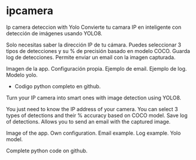 # ipcamera
Ip camera deteccion with Yolo
Convierte tu camara IP en inteligente con detección de imágenes usando YOLO8.

Solo necesitas saber la dirección IP de tu cámara.
Puedes seleccionar 3 tipos de detecciones y su % de precisión basado en modelo COCO.
Guarda log de detecciones.
Permite enviar un email con la imagen capturada.

Imagen de la app.
Configuración propia.
Ejemplo de email.
Ejemplo de log.
Modelo yolo.

* Codigo python completo en github.

Turn your IP camera into smart ones with image detection using YOLO8.

You just need to know the IP address of your camera.
You can select 3 types of detections and their % accuracy based on COCO model.
Save log of detections.
Allows you to send an email with the captured image.

Image of the app.
Own configuration.
Email example.
Log example.
Yolo model.

Complete python code on github.
